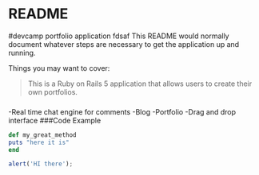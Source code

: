 # README
#devcamp portfolio application fdsaf
This README would normally document whatever steps are necessary to get the
application up and running.

Things you may want to cover:

>This is a Ruby on Rails 5 application that allows users to create their own portfolios.

###
-Real time chat engine for comments
-Blog
-Portfolio
-Drag and drop interface
###Code Example
```ruby
def my_great_method
puts "here it is"
end
```
```javascript
alert('HI there');
```